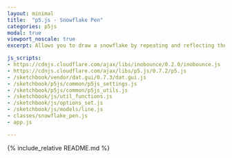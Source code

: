 ```yaml
---
layout: minimal
title:  "p5.js - Snowflake Pen"
categories: p5js
modal: true
viewport_noscale: true
excerpt: Allows you to draw a snowflake by repeating and reflecting the lines you draw around a circle.

js_scripts:
- https://cdnjs.cloudflare.com/ajax/libs/inobounce/0.2.0/inobounce.js
- https://cdnjs.cloudflare.com/ajax/libs/p5.js/0.7.2/p5.js
- /sketchbook/vendor/dat.gui/0.7.3/dat.gui.js
- /sketchbook/p5js/common/p5js_settings.js
- /sketchbook/p5js/common/p5js_utils.js
- /sketchbook/js/util_functions.js
- /sketchbook/js/options_set.js
- /sketchbook/js/models/line.js
- classes/snowflake_pen.js
- app.js

---
```


{% include_relative README.md %}

